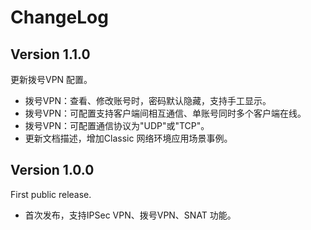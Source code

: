ChangeLog
=========

Version 1.1.0
-------------

更新拨号VPN 配置。

* 拨号VPN：查看、修改账号时，密码默认隐藏，支持手工显示。
* 拨号VPN：可配置支持客户端间相互通信、单账号同时多个客户端在线。
* 拨号VPN：可配置通信协议为"UDP"或"TCP"。
* 更新文档描述，增加Classic 网络环境应用场景事例。

Version 1.0.0
-------------

First public release.

* 首次发布，支持IPSec VPN、拨号VPN、SNAT 功能。
